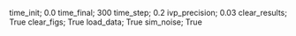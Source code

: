 time_init; 0.0
time_final; 300
time_step; 0.2
ivp_precision; 0.03
clear_results; True
clear_figs; True
load_data; True
sim_noise; True

